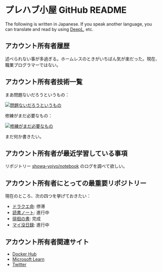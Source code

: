 # プレハブ小屋 GitHub README

The following is written in Japanese. If you speak another language, you can
translate and read by using [DeepL](https://www.deepl.com/translator), etc.

## アカウント所有者履歴

述べられない事が多過ぎる。ホームレスのときがいちばん気が楽だった。現在、職業プログラマーではない。

## アカウント所有者技術一覧

まあ問題ないだろうというもの：

[![問題ないだろうというもの](https://skillicons.dev/icons?i=bash,cpp,css,git,github,html,js,md,py,regex,vscode,windows)](https://skillicons.dev)

修練がまだ必要なもの：

[![修練がまだ必要なもの](https://skillicons.dev/icons?i=docker,dynamodb,mongodb,powershell,linux,lua,sass,ubuntu)](https://skillicons.dev)

まだ何か書きたい。

## アカウント所有者が最近学習している事項

リポジトリー [showa-yojyo/notebook](https://github.com/showa-yojyo/notebook) のログを調べて欲しい。

## アカウント所有者にとっての最重要リポジトリー

現在のところ、次の四つを挙げておきたい：

* [ドラクエ命](https://github.com/showa-yojyo/dqbook): 停滞
* [読書ノート](https://github.com/showa-yojyo/notebook): 進行中
* [徘徊の書](https://github.com/showa-yojyo/wandering): 完成
* [マイ没日録](https://github.com/showa-yojyo/sunset): 進行中

## アカウント所有者関連サイト

* [Docker Hub](https://hub.docker.com/u/showayojyo)
* [Microsoft Learn](https://learn.microsoft.com/en-us/users/showa-yojyo/)
* [Twitter](https://twitter.com/showa_yojyo)
